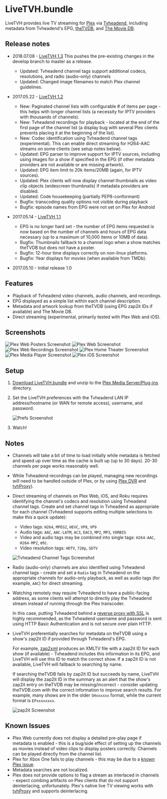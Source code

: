 # LiveTVH.bundle
LiveTVH provides live TV streaming for [Plex](https://plex.tv) via [Tvheadend](https://tvheadend.org), including metadata from Tvheadend's EPG, [theTVDB](https://thetvdb.com), and [The Movie DB](https://www.themoviedb.org).

## Release notes
* 2018.07.08 - [LiveTVH 1.3](https://github.com/taligentx/LiveTVH.bundle/releases/tag/v1.3)
  This pushes the pre-existing changes in the develop branch to master as a release.
  * Updated: Tvheadend channel tags support additional codecs, resolutions, and radio (audio-only) channels
  * Updated: Changed image filenames to match Plex channel guidelines.
* 2017.05.22 - [LiveTVH 1.2](https://github.com/taligentx/LiveTVH.bundle/releases/tag/v1.2)
  * New: Paginated channel lists with configurable # of items per page - this helps with longer channel lists (a necessity for IPTV providers with thousands of channels).
  * New: Tvheadend recordings for playback - located at the end of the first page of the channel list (a display bug with several Plex clients prevents placing it at the beginning of the list).
  * New: Codec identification using Tvheadend channel tags (experimental).  This can enable direct streaming for H264-AAC streams on some clients (see setup notes below).
  * Updated: EPG parser to improve support for IPTV sources, including using images for a show if specified in the EPG (if other metadata providers are not available or are missing artwork).
  * Updated: EPG item limit to 20k items/20MB (again, for IPTV sources).
  * Updated: Plex clients will now display channel thumbnails as video clip objects (widescreen thumbnails) if metadata providers are disabled.
  * Updated: Code housekeeping (partially PEP8-conformant)
  * Bugfix: transcoding quality options not visible during playback
  * Bugfix: episode names from EPG were not set on Plex for Android
   
* 2017.05.14 - [LiveTVH 1.1](https://github.com/taligentx/LiveTVH.bundle/releases/tag/v1.1)
  * EPG is no longer hard set - the number of EPG items requested is now based on the number of channels and hours of EPG data necessary (up to a maximum of 10,000 items or 10MB of data).
  * Bugfix: Thumbnails fallback to a channel logo when a show matches theTVDB but does not have a poster.
  * Bugfix: 12-hour time displays correctly on non-linux platforms.
  * Bugfix: Year displays for movies (when available from TMDb).

* 2017.05.10 - Initial release 1.0

## Features
* Playback of Tvheadend video channels, audio channels, and recordings.
* EPG displayed as a simple list within each channel description.
* Metadata and artwork lookup from theTVDB (using EPG zap2it IDs if available) and The Movie DB.
* Direct streaming (experimental, primarily tested with Plex Web and iOS).

## Screenshots
![Plex Web Posters Screenshot](https://cloud.githubusercontent.com/assets/12835671/26337954/21753de4-3f42-11e7-895d-005c4da6b0a5.jpg)
![Plex Web Screenshot](https://cloud.githubusercontent.com/assets/12835671/25927053/c6212fda-35b8-11e7-98ca-ad636e62076e.jpg)
![Plex Web Recordings Screenshot](https://cloud.githubusercontent.com/assets/12835671/26337967/3b2e345c-3f42-11e7-9d58-1671841e06ab.jpg)
![Plex Home Theater Screenshot](https://cloud.githubusercontent.com/assets/12835671/25927057/d018e2ee-35b8-11e7-9f41-27554d4fca97.jpg)
![Plex Media Player Screenshot](https://cloud.githubusercontent.com/assets/12835671/25927122/2137e76a-35b9-11e7-85a0-949371255083.jpg)
![Plex iOS Screenshot](https://cloud.githubusercontent.com/assets/12835671/25927072/dbecdd3c-35b8-11e7-80d9-056e59088501.jpg)

## Setup
1. [Download LiveTVH.bundle](https://github.com/taligentx/LiveTVH.bundle/releases/) and unzip to the [Plex Media Server/Plug-ins](https://support.plex.tv/hc/en-us/articles/201106098-How-do-I-find-the-Plug-Ins-folder-) directory.
2. Set the LiveTVH preferences with the Tvheadend LAN IP address/hostname (or WAN for remote access), username, and password.

   ![Prefs Screenshot](https://cloud.githubusercontent.com/assets/12835671/26337942/0a4d9724-3f42-11e7-9654-7c8e82e4877a.jpg)
3. Watch!

## Notes
* Channels will take a bit of time to load initially while metadata is fetched and speed up over time as the cache is built up (up to 30 days).  20-30 channels per page works reasonably well.

* While Tvheadend recordings can be played, managing new recordings will need to be handled outside of Plex, or by using [Plex DVR](https://www.plex.tv/features/dvr) and [tvhProxy](https://github.com/jkaberg/tvhProxy)).

* Direct streaming of channels on Plex Web, iOS, and Roku requires identifying the channel's codecs and resolution using Tvheadend channel tags.  Create and set channel tags in Tvheadend as appropriate for each channel (Tvheadend supports editing multiple selections to make this a quick update):
  * Video tags: `H264`, `MPEG2`, `HEVC`, `VP8`, `VP9`
  * Audio tags: `AAC`, `AAC-LATM`, `AC3`, `EAC3`, `MP2`, `MP3`, `VORBIS`
  * Video and audio tags may be combined into single tags: `H264-AAC`, `H264-MP2`, etc.
  * Video resolution tags: `HDTV`, `720p`, `SDTV` 
  
  ![Tvheadend Channel Tags Screenshot](https://cloud.githubusercontent.com/assets/12835671/26338051/e0cb75dc-3f42-11e7-85a0-7af80e425a21.png)

* Radio (audio-only) channels are also identified using Tvheadend channel tags - create and set a `Radio` tag in Tvheadend on the appropriate channels for audio-only playback, as well as audio tags (for example, `AAC`) for direct streaming.

* Watching remotely may require Tvheadend to have a public-facing address, as some clients will attempt to directly play the Tvheadend stream instead of running through the Plex transcoder.
  
  In this case, putting Tvheadend behind a [reverse proxy with SSL](https://www.nginx.com/resources/admin-guide/reverse-proxy/) is highly recommended, as the Tvheadend username and password is sent using HTTP Basic Authentication and is not secure over plain HTTP.

* LiveTVH preferentially searches for metadata on theTVDB using a show's zap2it ID if provided through Tvheadend's EPG.
  
  For example, [zap2xml](http://zap2xml.awardspace.info) produces an XMLTV file with a zap2it ID for each show (if available) - Tvheadend includes this information in its EPG, and LiveTVH will use this ID to match the correct show. If a zap2it ID is not available, LiveTVH will fallback to searching by name.
  
  If searching theTVDB fails by zap2it ID but succeeds by name, LiveTVH will display the zap2it ID in the summary as an alert that the show's zap2it entry on theTVDB may be missing/incorrect - consider updating theTVDB.com with the correct information to improve search results.  For example, many shows are in the older `SHxxxxxx` format, while the current format is `EPxxxxxxxx`.
  
  ![zap2it Screenshot](https://cloud.githubusercontent.com/assets/12835671/25927080/e3b33ec6-35b8-11e7-8eb2-d0f0a3cfabc1.jpg)

## Known Issues
* Plex Web currently does not display a detailed pre-play page if metadata is enabled - this is a bug/side effect of setting up the channels as movies instead of video clips to display posters correctly. Channels can be played directly from the channel list.
* Plex for Xbox One fails to play channels - this may be due to a [known Plex issue](https://forums.plex.tv/discussion/173008/known-issues-in-1-8-0#latest).
* Metadata searches are not localized.
* Plex does not provide options to flag a stream as interlaced in channels - expect combing artifacts on Plex clients that do not support deinterlacing, unfortunately.  Plex's native live TV viewing works with [tvhProxy](https://github.com/jkaberg/tvhProxy) and supports deinterlacing.
